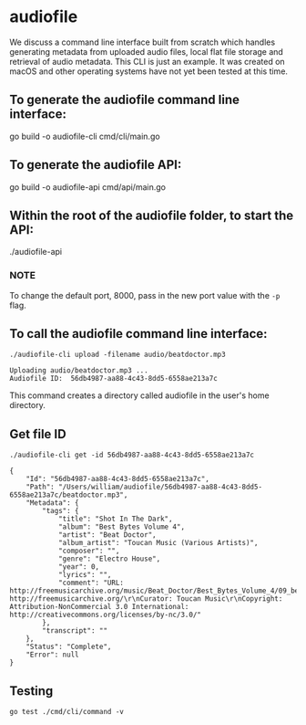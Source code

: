 # audiofile
We discuss a command line interface built from scratch which handles generating metadata from uploaded audio files, local flat file storage and retrieval of audio metadata.  This CLI is just an example.  It was created on macOS and other operating systems have not yet been tested at this time.

## To generate the audiofile command line interface:
go build -o audiofile-cli cmd/cli/main.go

## To generate the audiofile API:
go build -o audiofile-api cmd/api/main.go

## Within the root of the audiofile folder, to start the API:
./audiofile-api

### NOTE
To change the default port, 8000, pass in the new port value with the `-p` flag.

## To call the audiofile command line interface:

```shell
./audiofile-cli upload -filename audio/beatdoctor.mp3

Uploading audio/beatdoctor.mp3 ...
Audiofile ID:  56db4987-aa88-4c43-8dd5-6558ae213a7c
```

This command creates a directory called audiofile in the user's home directory.

## Get file ID

```shell
./audiofile-cli get -id 56db4987-aa88-4c43-8dd5-6558ae213a7c

{
    "Id": "56db4987-aa88-4c43-8dd5-6558ae213a7c",
    "Path": "/Users/william/audiofile/56db4987-aa88-4c43-8dd5-6558ae213a7c/beatdoctor.mp3",
    "Metadata": {
        "tags": {
            "title": "Shot In The Dark",
            "album": "Best Bytes Volume 4",
            "artist": "Beat Doctor",
            "album_artist": "Toucan Music (Various Artists)",
            "composer": "",
            "genre": "Electro House",
            "year": 0,
            "lyrics": "",
            "comment": "URL: http://freemusicarchive.org/music/Beat_Doctor/Best_Bytes_Volume_4/09_beat_doctor_shot_in_the_dark\r\nComments: http://freemusicarchive.org/\r\nCurator: Toucan Music\r\nCopyright: Attribution-NonCommercial 3.0 International: http://creativecommons.org/licenses/by-nc/3.0/"
        },
        "transcript": ""
    },
    "Status": "Complete",
    "Error": null
}
```

## Testing

```shell
go test ./cmd/cli/command -v

```